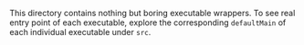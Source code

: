 This directory contains nothing but boring executable wrappers.
To see real entry point of each executable,
explore the corresponding `defaultMain` of each individual executable under `src`.
